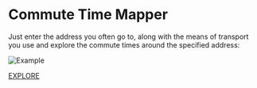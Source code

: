 # Commute Time Mapper

Just enter the address you often go to, along with the means of transport you use and explore the commute times around the specified address:

![Example](example.png)

[EXPLORE](https://altermarkive.github.io/commute-time-mapper/)
